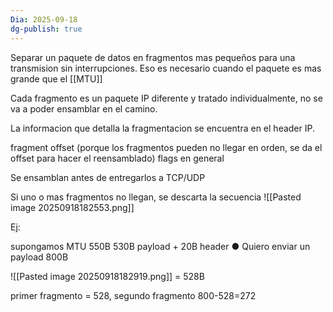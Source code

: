 ```yaml
---
Dia: 2025-09-18
dg-publish: true
---
```

Separar un paquete de datos en fragmentos mas pequeños para una transmision sin interrupciones. Eso es necesario cuando el paquete es mas grande que el [[MTU]]

Cada fragmento es un paquete IP diferente y tratado individualmente, no se va a poder ensamblar en el camino.

La informacion que detalla la fragmentacion se encuentra en el header IP. 

fragment offset (porque los fragmentos pueden no llegar en orden, se da el offset para hacer el reensamblado)
flags en general 

Se ensamblan antes de entregarlos a TCP/UDP

Si uno o mas fragmentos no llegan, se descarta la secuencia
![[Pasted image 20250918182553.png]]


Ej:

supongamos MTU 550B
530B payload + 20B header
● Quiero enviar un payload 800B

![[Pasted image 20250918182919.png]]
= 528B

primer fragmento = 528, segundo fragmento 800-528=272